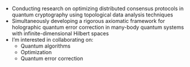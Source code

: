 - Conducting research on optimizing distributed consensus protocols in quantum cryptography using topological data analysis techniques
- Simultaneously developing a rigorous axiomatic framework for holographic quantum error correction in many-body quantum systems with infinite-dimensional Hilbert spaces
- I’m interested in collaborating on:
  - Quantum algorithms
  - Optimization
  - Quantum error correction
